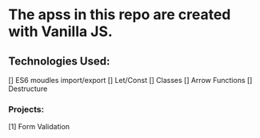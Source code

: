 # The apss in this repo are created with Vanilla JS.

## Technologies Used:

[] ES6 moudles import/export
[] Let/Const
[] Classes
[] Arrow Functions
[] Destructure

### Projects:

[1] Form Validation
